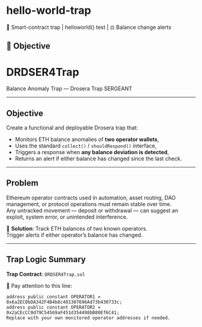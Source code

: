 # hello-world-trap
🚨 Smart-contract trap | helloworld() test | ⚖️ Balance change alerts
## 🎯 Objective
# DRDSER4Trap  
Balance Anomaly Trap — Drosera Trap SERGEANT

---

## Objective

Create a functional and deployable Drosera trap that:

- Monitors ETH balance anomalies of **two operator wallets**,
- Uses the standard `collect()` / `shouldRespond()` interface,
- Triggers a response when **any balance deviation is detected**,
- Returns an alert if either balance has changed since the last check.

---

## Problem

Ethereum operator contracts used in automation, asset routing, DAO management, or protocol operations must remain stable over time.  
Any untracked movement — deposit or withdrawal — can suggest an exploit, system error, or unintended interference.

🧩 **Solution**: Track ETH balances of two known operators.  
Trigger alerts if either operator’s balance has changed.

---

## Trap Logic Summary

**Trap Contract**: `DRDSER4Trap.sol`

📌 Pay attention to this line:

```solidity
address public constant OPERATOR1 = 0x6a2EC0bDA342F4B4b8c401307696Ad73b430733c;
address public constant OPERATOR2 = 0x2aCEcCC0d79C54569aF451d354498bB80Ef6C41;
Replace with your own monitored operator addresses if needed.








